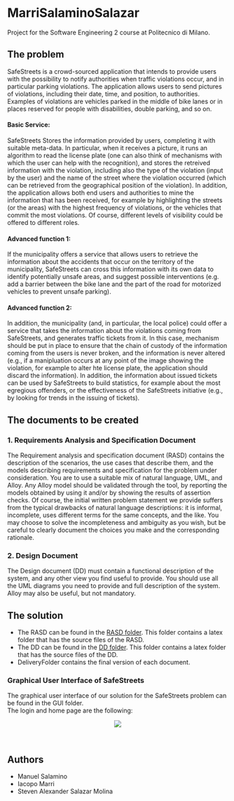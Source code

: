 # MarriSalaminoSalazar
Project for the Software Engineering 2 course at Politecnico di Milano. 

## The problem
SafeStreets is a crowd-sourced application that intends to provide users with the possibility to notify authorities when traffic violations occur, and in particular parking violations. The application allows users to send pictures of violations, including their date, time, and position, to authorities. Examples of violations are vehicles parked in the middle of bike lanes or in places reserved for people with disabilities, double parking, and so on.
#### Basic Service: 
SafeStreets Stores the information provided by users, completing it with suitable meta-data. In particular, when it receives a picture, it runs an algorithm to read the license plate (one can also think of mechanisms with which the user can help with the recognition), and stores the retreived information with the violation, including also the type of the violation (input by the user) and the name of the street where the violation occurred (which can be retrieved from the geographical position of the violation). In addition, the application allows both end users and authorities to mine the information that has been received, for example by highlighting the streets (or the areas) with the highest frequency of violations, or the vehicles that commit the most violations. Of course, different levels of visibility could be offered to different roles.
#### Advanced function 1:
If the municipality offers a service that allows users to retrieve the information about the accidents that occur on the territory of the municipality, SafeStreets can cross this information with its own data to identify potentially unsafe areas, and suggest possible interventions (e.g. add a barrier between the bike lane and the part of the road for motorized vehicles to prevent unsafe parking).
#### Advanced function 2:
In addition, the municipality (and, in particular, the local police) could offer a service that takes the information about the violations coming from SafeStreets, and generates traffic tickets from it. In this case, mechanism should be put in place to ensure that the chain of custody of the information coming from the users is never broken, and the information is never altered (e.g., if a manipluation occurs at any point of the image showing the violation, for example to alter hte license plate, the application should discard the information). In addition, the information about issued tickets can be used by SafeStreets to build statistics, for example about the most egregious offenders, or the effectiveness of the SafeStreets initiative (e.g., by looking for trends in the issuing of tickets).

## The documents to be created
### 1. Requirements Analysis and Specification Document
The Requirement analysis and specification document (RASD) contains the description of the scenarios, the use cases that describe them, and the models describing requirements and specification for the problem under consideration. You are to use a suitable mix of natural language, UML, and Alloy. Any Alloy model should be validated through the tool, by reporting the models obtained by using it and/or by showing the results of assertion checks. Of course, the initial written problem statement we provide suffers from the typical drawbacks of natural language descriptions: it is informal, incomplete,  uses different terms for the same concepts, and the like. You may choose to solve the incompleteness and ambiguity as you wish, but be careful to clearly document the choices you make and the corresponding rationale.
### 2. Design Document
The Design document (DD) must contain a functional description of the system, and any other view you find useful to provide. You should use all the UML diagrams you need to provide and full description of the system. Alloy may also be useful, but not mandatory.

## The solution
- The RASD can be found in the [RASD folder](https://github.com/StevenSalazarM/SafeStreets-Polimi/tree/master/RASD). This folder contains a latex folder that has the source files of the RASD.
- The DD can be found in the [DD folder](https://github.com/StevenSalazarM/SafeStreets-Polimi/tree/master/DD). This folder contains a latex folder that has the source files of the DD.
- DeliveryFolder contains the final version of each document.

### Graphical User Interface of SafeStreets
The graphical user interface of our solution for the SafeStreets problem can be found in the GUI folder.<br>
The login and home page are the following:<br>
<p align="center">
<img src="https://github.com/StevenSalazarM/SafeStreets-Polimi/blob/master/GUI/login_and_menu.png" />
</p>
<br>

## Authors
- Manuel Salamino
- Iacopo Marri
- Steven Alexander Salazar Molina

